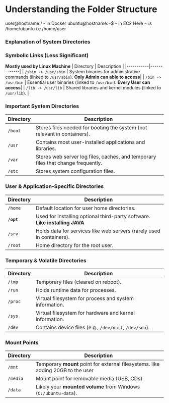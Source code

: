 # Understanding the Folder Structure

user@hostname:/ - in Docker
ubuntu@hostname:~$ - in EC2 Here ~ is /home/ubuntu i.e /home/user

### Explanation of System Directories

### **Symbolic Links (Less Significant)**
**Mostly used by Linux Machine**
| Directory | Description |
|-----------|-------------|
| `/sbin -> /usr/sbin` | System binaries for administrative commands (linked to `/usr/sbin`).  **Only Admin can able to access**|
| `/bin -> /usr/bin` | Essential user binaries (linked to `/usr/bin`). **Every User can access**|
| `/lib -> /usr/lib` | Shared libraries and kernel modules (linked to `/usr/lib`). |

### **Important System Directories**
| Directory | Description |
|-----------|-------------|
| `/boot` | Stores files needed for booting the system (not relevant in containers). |
| `/usr` | Contains most user-installed applications and libraries. |
| `/var` | Stores web server log files, caches, and temporary files that change frequently. |
| `/etc` | Stores system configuration files. |

### **User & Application-Specific Directories**
| Directory | Description |
|-----------|-------------|
| `/home` | Default location for user home directories. |
| **`/opt`** | Used for installing optional third-party software. **Like installing JAVA**|
| `/srv` | Holds data for services like web servers (rarely used in containers). |
| `/root` | Home directory for the root user. |

### **Temporary & Volatile Directories**
| Directory | Description |
|-----------|-------------|
| `/tmp` | Temporary files (cleared on reboot). |
| `/run` | Holds runtime data for processes. |
| `/proc` | Virtual filesystem for process and system information. |
| `/sys` | Virtual filesystem for hardware and kernel information. |
| `/dev` | Contains device files (e.g., `/dev/null`, `/dev/sda`). |

### **Mount Points**
| Directory | Description |
|-----------|-------------|
| `/mnt` | Temporary **mount** point for external filesystems. like adding 20GB to the user|
| `/media` | Mount point for removable media (USB, CDs). |
| `/data` | Likely your **mounted volume** from Windows (`C:/ubuntu-data`). |
